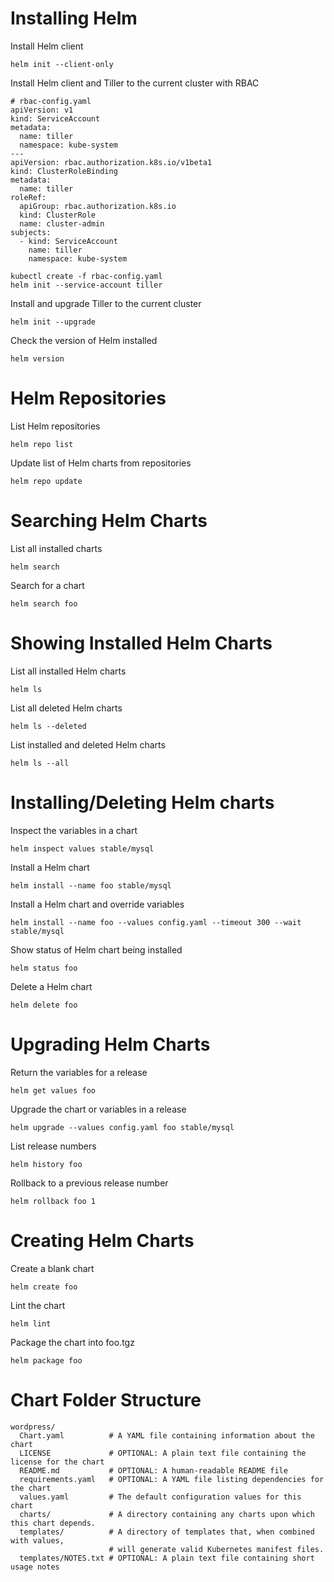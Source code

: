 # Installing Helm

Install Helm client
```
helm init --client-only
```

Install Helm client and Tiller to the current cluster with RBAC

```
# rbac-config.yaml
apiVersion: v1
kind: ServiceAccount
metadata:
  name: tiller
  namespace: kube-system
---
apiVersion: rbac.authorization.k8s.io/v1beta1
kind: ClusterRoleBinding
metadata:
  name: tiller
roleRef:
  apiGroup: rbac.authorization.k8s.io
  kind: ClusterRole
  name: cluster-admin
subjects:
  - kind: ServiceAccount
    name: tiller
    namespace: kube-system
```

```
kubectl create -f rbac-config.yaml
helm init --service-account tiller
```

Install and upgrade Tiller to the current cluster
```
helm init --upgrade
```

Check the version of Helm installed
```
helm version
```


# Helm Repositories

List Helm repositories
```
helm repo list
```

Update list of Helm charts from repositories
```
helm repo update
```


# Searching Helm Charts

List all installed charts
```
helm search
```

Search for a chart
```
helm search foo
```


# Showing Installed Helm Charts

List all installed Helm charts
```
helm ls
```

List all deleted Helm charts
```
helm ls --deleted
```

List installed and deleted Helm charts
```
helm ls --all
```


# Installing/Deleting Helm charts

Inspect the variables in a chart
```
helm inspect values stable/mysql
```

Install a Helm chart
```
helm install --name foo stable/mysql
```

Install a Helm chart and override variables
```
helm install --name foo --values config.yaml --timeout 300 --wait stable/mysql
```

Show status of Helm chart being installed
```
helm status foo
```

Delete a Helm chart
```
helm delete foo
```


# Upgrading Helm Charts

Return the variables for a release
```
helm get values foo
```

Upgrade the chart or variables in a release
```
helm upgrade --values config.yaml foo stable/mysql
```

List release numbers
```
helm history foo
```

Rollback to a previous release number
```
helm rollback foo 1
```


# Creating Helm Charts

Create a blank chart
```
helm create foo
```

Lint the chart
```
helm lint
```

Package the chart into foo.tgz
```
helm package foo
```

# Chart Folder Structure

```
wordpress/
  Chart.yaml          # A YAML file containing information about the chart
  LICENSE             # OPTIONAL: A plain text file containing the license for the chart
  README.md           # OPTIONAL: A human-readable README file
  requirements.yaml   # OPTIONAL: A YAML file listing dependencies for the chart
  values.yaml         # The default configuration values for this chart
  charts/             # A directory containing any charts upon which this chart depends.
  templates/          # A directory of templates that, when combined with values,
                      # will generate valid Kubernetes manifest files.
  templates/NOTES.txt # OPTIONAL: A plain text file containing short usage notes
```
